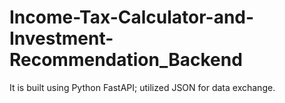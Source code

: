 # Income-Tax-Calculator-and-Investment-Recommendation_Backend
It is built using Python FastAPI; utilized JSON for data exchange.
